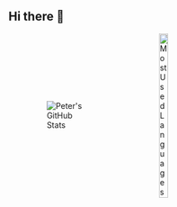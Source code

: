 ## Hi there 👋

<div style="display: flex; justify-content: center; align-items: center; gap: 50px; width: 100%; flex-wrap: nowrap;">
  <a href="https://github.com/pchinovsky/github-readme-stats" tabindex="-1" style="text-decoration: none;">
    <img src="https://github-readme-stats.vercel.app/api?username=pchinovsky&show_icons=true&theme=transparent&custom_title=Peter's%20GitHub%20Stats&hide=contribs" alt="Peter's GitHub Stats" style="max-width: 45%; height: auto;">
  </a>
  <a href="https://github.com/pchinovsky" tabindex="-1" style="text-decoration: none;">
    <img src="https://github-readme-stats.vercel.app/api/top-langs/?username=pchinovsky&layout=compact&theme=transparent" alt="Most Used Languages" style="width: 31%; height: auto;">
  </a>
</div>





